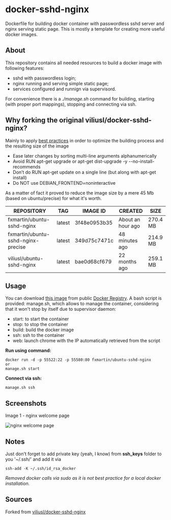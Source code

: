 # docker-sshd-nginx
Dockerfile for building docker container with passwordless sshd server and nginx serving static page. This is mostly a template for creating more useful docker images.

## About

This repository contains all needed resources to build a docker image with following features:
* sshd with passwordless login;
* nginx running and serving simple static page;
* services configured and runnign via supervisord.

For convenience there is a *./manage.sh* command for building, starting (with proper port mappings), stopping and connecting via ssh.

## Why forking the original viliusl/docker-sshd-nginx?

Mainly to apply [best practices](https://docs.docker.com/articles/dockerfile_best-practices) in order to optimize the building process and the resulting size of the image
* Ease later changes by sorting multi-line arguments alphanumerically
* Avoid RUN apt-get upgrade or apt-get dist-upgrade -y --no-install-recommends
* Don’t do RUN apt-get update on a single line  (but along with apt-get install)
* Do NOT use DEBIAN_FRONTEND=noninteractive

As a matter of fact it proved to reduce the image size by a mere 45 Mb (based on ubuntu/precise) for what it's worth.

REPOSITORY | TAG | IMAGE ID | CREATED | SIZE
---------- | --- | -------- | ------- | ----
fxmartin/ubuntu-sshd-nginx | latest | 3f48e0953b35 | About an hour ago | 270.4 MB
fxmartin/ubuntu-sshd-nginx-precise | latest | 349d75c7471c | 48 minutes ago | 214.9 MB
viliusl/ubuntu-sshd-nginx | latest | bae0d68cf679 | 22 months ago | 259.1 MB

## Usage
You can download [this image](https://hub.docker.com/r/fxmartin/docker-sshd-nginx/) from public [Docker Registry](https://hub.docker.com/).
A bash script is provided: manage.sh, which allows to manage the container, considering that it won't stop by itself due to supervisor daemon:
* start: to start the container
* stop: to stop the container
* build: build the docker image
* ssh: ssh to the container
* web: launch chrome with the IP automatically retrieved from the script

**Run using command:**
```
docker run -d -p 55522:22 -p 55580:80 fxmartin/ubuntu-sshd-nginx
or
manage.sh start
```

**Connect via ssh:**
```
manage.sh ssh
```
## Screenshots

Image 1 - nginx welcome page

![nginx welcome page](https://raw.github.com/fxmartin/docker-sshd-nginx/master/screenshots/nginx_welcome_page.png)

## Notes
Just don't forget to add private key (yeah, I know) from **ssh_keys** folder to you '~/.ssh/' and add it via
```
ssh-add -K ~/.ssh/id_rsa_docker
```

*Removed docker calls via sudo as it is not best practice for a local docker installation.*

## Sources
Forked from [viliusl/docker-sshd-nginx](https://github.com/viliusl/docker-sshd-nginx)
